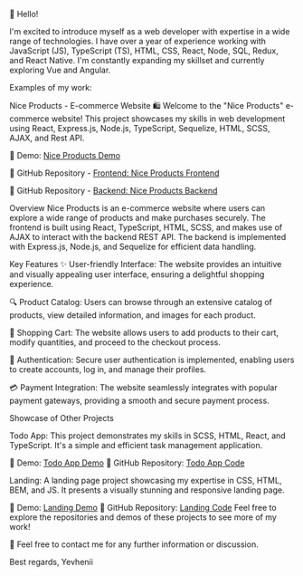 👋 Hello!

I'm excited to introduce myself as a web developer with expertise in a wide range of technologies. I have over a year of experience working with JavaScript (JS), TypeScript (TS), HTML, CSS, React, Node, SQL, Redux, and React Native. I'm constantly expanding my skillset and currently exploring Vue and Angular.

Examples of my work:

Nice Products - E-commerce Website
🛍️ Welcome to the "Nice Products" e-commerce website! This project showcases my skills in web development using React, Express.js, Node.js, TypeScript, Sequelize, HTML, SCSS, AJAX, and Rest API.

🚀 Demo: [Nice Products Demo](https://fe-jan23-cyber-sapiens.github.io/products_catalog/)

📂 GitHub Repository - [Frontend: Nice Products Frontend](https://github.com/fe-jan23-cyber-sapiens/products_catalog)

📂 GitHub Repository - [Backend: Nice Products Backend](https://github.com/fe-jan23-cyber-sapiens/products_catalog_api)

Overview
Nice Products is an e-commerce website where users can explore a wide range of products and make purchases securely. The frontend is built using React, TypeScript, HTML, SCSS, and makes use of AJAX to interact with the backend REST API. The backend is implemented with Express.js, Node.js, and Sequelize for efficient data handling.

Key Features
✨ User-friendly Interface: The website provides an intuitive and visually appealing user interface, ensuring a delightful shopping experience.

🔍 Product Catalog: Users can browse through an extensive catalog of products, view detailed information, and images for each product.

🛒 Shopping Cart: The website allows users to add products to their cart, modify quantities, and proceed to the checkout process.

💼 Authentication: Secure user authentication is implemented, enabling users to create accounts, log in, and manage their profiles.

💳 Payment Integration: The website seamlessly integrates with popular payment gateways, providing a smooth and secure payment process.

Showcase of Other Projects

Todo App: This project demonstrates my skills in SCSS, HTML, React, and TypeScript. It's a simple and efficient task management application.

🚀 Demo: [Todo App Demo](https://yevhenii0536.github.io/todo-app/)
📂 GitHub Repository: [Todo App Code](https://github.com/Yevhenii0536/todo-app)

Landing: A landing page project showcasing my expertise in CSS, HTML, BEM, and JS. It presents a visually stunning and responsive landing page.

🚀 Demo: [Landing Demo](https://yevhenii0536.github.io/bose-landing/)
📂 GitHub Repository: [Landing Code](https://github.com/Yevhenii0536/bose-landing)
Feel free to explore the repositories and demos of these projects to see more of my work!

💌 Feel free to contact me for any further information or discussion.

Best regards,
Yevhenii
